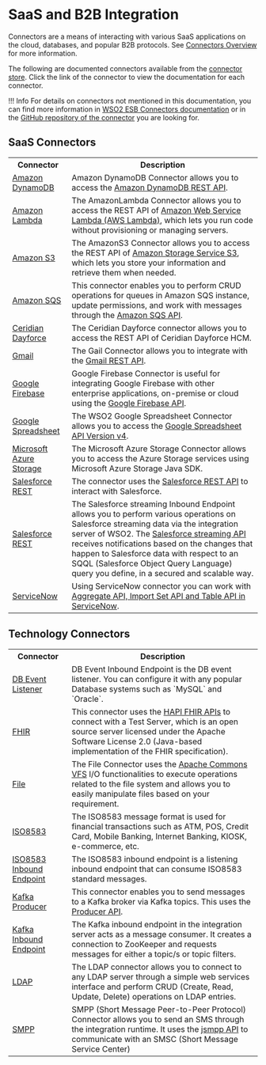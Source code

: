 # SaaS and B2B Integration

Connectors are a means of interacting with various SaaS applications on the cloud, databases, and popular B2B protocols. See [Connectors Overview]({{base_path}}/reference/connectors/connectors-overview) for more information.

The following are documented connectors available from the [connector store](https://store.wso2.com/store/assets/esbconnector/list). Click the link of the connector to view the documentation for each connector.

!!! Info
    For details on connectors not mentioned in this documentation, you can find more information in [WSO2 ESB Connectors documentation](https://docs.wso2.com/display/ESBCONNECTORS/WSO2+ESB+Connectors+Documentation) or in the [GitHub repository of the connector](https://github.com/wso2-extensions) you are looking for.

## SaaS Connectors

<table>
        <tr>
            <th>Connector</th>
            <th>Description</th>
        </tr>
        <tr>
            <td><a href="{{base_path}}/reference/connectors/amazondynamodb-connector/amazondynamodb-connector-overview/">Amazon DynamoDB</a></td>
            <td>Amazon DynamoDB Connector allows you to access the <a href="https://docs.aws.amazon.com/amazondynamodb/latest/developerguide/HowItWorks.API.html">Amazon DynamoDB REST API</a>.</td>
        </tr>
        <tr>
            <td><a href="{{base_path}}/reference/connectors/amazonlambda-connector/amazonlambda-connector-overview/">Amazon Lambda</a></td>
            <td>The AmazonLambda Connector allows you to access the REST API of <a href="https://docs.aws.amazon.com/lambda/latest/dg/welcome.html">Amazon Web Service Lambda (AWS Lambda)</a>, which lets you run code without provisioning or managing servers.</td>
        </tr>
        <tr>
            <td><a href="{{base_path}}/reference/connectors/amazons3-connector/amazons3-connector-overview/">Amazon S3</a></td>
            <td>The AmazonS3 Connector allows you to access the REST API of <a href="https://docs.aws.amazon.com/AmazonS3/latest/API/Welcome.html">Amazon Storage Service S3</a>, which lets you store your information and retrieve them when needed.</td>
        </tr>
        <tr>
            <td><a href="{{base_path}}/reference/connectors/amazonsqs-connector/amazonsqs-connector-overview/">Amazon SQS</a></td>
            <td>This connector enables you to perform CRUD operations for queues in Amazon SQS instance, update permissions, and work with messages through the <a href="https://docs.aws.amazon.com/AWSSimpleQueueService/latest/APIReference/Welcome.html">Amazon SQS API</a>.</td>
        </tr>
        <tr>
            <td><a href="{{base_path}}/reference/connectors/ceridiandayforce-connector/ceridiandayforce-overview/">Ceridian Dayforce</a></td>
            <td>The Ceridian Dayforce connector allows you to  access the REST API of Ceridian Dayforce HCM.</td>
        </tr>
        <tr>
            <td><a href="{{base_path}}/reference/connectors/gmail-connector/gmail-connector-overview/">Gmail</a></td>
            <td>The Gail Connector allows you to integrate with the <a href="https://developers.google.com/gmail/api/v1/reference">Gmail REST API</a>.</td>
        </tr>
        <tr>
            <td><a href="{{base_path}}/reference/connectors/google-firebase-connector/google-firebase-overview/">Google Firebase</a></td>
            <td>Google Firebase Connector is useful for integrating Google Firebase with other enterprise applications, on-premise or cloud using the <a href="https://firebase.google.com/docs/reference/fcm/rest/v1/projects.messages">Google Firebase API</a>.</td>
        </tr>
        <tr>
            <td><a href="{{base_path}}/reference/connectors/google-spreadsheet-connector/google-spreadsheet-overview/">Google Spreadsheet</a></td>
            <td>The WSO2 Google Spreadsheet Connector allows you to access the <a href="https://developers.google.com/sheets/api/guides/concepts">Google Spreadsheet API Version v4</a>.</td>
        </tr>
        <tr>
            <td><a href="{{base_path}}/reference/connectors/microsoft-azure-storage-connector/microsoft-azure-storage-connector-example/">Microsoft Azure Storage</a></td>
            <td>The Microsoft Azure Storage Connector allows you to access the Azure Storage services using Microsoft Azure Storage Java SDK.</td>
        </tr>
        <tr>
            <td><a href="{{base_path}}/reference/connectors/salesforce-connectors/sf-overview/">Salesforce REST</a></td>
            <td>The connector uses the <a href="https://developer.salesforce.com/docs/atlas.en-us.api_rest.meta/api_rest/intro_what_is_rest_api.htm">Salesforce REST API</a> to interact with Salesforce.</td>
        </tr>
        <tr>
            <td><a href="{{base_path}}/reference/connectors/salesforce-connectors/sf-inbound-endpoint-example/">Salesforce REST</a></td>
            <td>The Salesforce streaming Inbound Endpoint allows you to perform various operations on Salesforce streaming data via the integration server of WSO2. The <a href="https://developer.salesforce.com/docs/atlas.en-us.api_streaming.meta/api_streaming/intro_stream.htm">Salesforce streaming API</a> receives notifications based on the changes that happen to Salesforce data with respect to an SQQL (Salesforce Object Query Language) query you define, in a secured and scalable way.</td>
        </tr>
        <tr>
            <td><a href="{{base_path}}/reference/connectors/servicenow-connector/servicenow-overview/">ServiceNow</a></td>
            <td>Using ServiceNow connector you can work with <a href="https://developer.servicenow.com/dev.do#!/reference/api/orlando/rest/c_TableAPI">Aggregate API, Import Set API and Table API in ServiceNow</a>.</td>
        </tr>
</table>


## Technology Connectors

<table>
        <tr>
            <th>Connector</th>
            <th>Description</th>
        </tr>
        <tr>
            <td><a href="{{base_path}}/reference/connectors/db-event-inbound-endpoint/db-event-inbound-endpoint-overview/">DB Event Listener</a></td>
            <td>DB Event Inbound Endpoint is the DB event listener. You can configure it with any popular Database systems such as `MySQL` and `Oracle`.</td>
        </tr>
        <tr>
            <td><a href="{{base_path}}/reference/connectors/fhir-connector/fhir-connector-overview/">FHIR</a></td>
            <td>This connector uses the <a href="https://hapifhir.io">HAPI FHIR APIs</a> to connect with a Test Server, which is an open source server licensed under the Apache Software License 2.0 (Java-based implementation of the FHIR specification).</td>
        </tr>
        <tr>
            <td><a href="{{base_path}}/reference/connectors/file-connector/file-connector-overview/">File</a></td>
            <td>The File Connector uses the <a href="https://commons.apache.org/proper/commons-vfs/">Apache Commons VFS</a> I/O functionalities to execute operations related to the file system and allows you to easily manipulate files based on your requirement.</td>
        </tr>
        <tr>
            <td><a href="{{base_path}}/reference/connectors/iso8583-connector/iso8583-connector-overview/">ISO8583</a></td>
            <td>The ISO8583 message format is used for financial transactions such as ATM, POS, Credit Card, Mobile Banking, Internet Banking, KIOSK, e-commerce, etc.</td>
        </tr>
        <tr>
            <td><a href="{{base_path}}/reference/connectors/iso8583-connector/iso8583-inbound-endpoint-example/">ISO8583 Inbound Endpoint</a></td>
            <td>The ISO8583 inbound endpoint is a listening inbound endpoint that can consume ISO8583 standard messages.</td>
        </tr>
        <tr>
            <td><a href="{{base_path}}/reference/connectors/kafka-connector/kafka-connector-overview/">Kafka Producer</a></td>
            <td>This connector enables you to send messages to a Kafka broker via Kafka topics. This uses the <a href="http://kafka.apache.org/documentation.html#producerapi">Producer API</a>.</td>
        </tr>
        <tr>
            <td><a href="{{base_path}}/reference/connectors/kafka-connector/kafka-inbound-endpoint-example/">Kafka Inbound Endpoint</a></td>
            <td>The Kafka inbound endpoint in the integration server acts as a message consumer. It creates a connection to ZooKeeper and requests messages for either a topic/s or topic filters.</td>
        </tr>
        <tr>
            <td><a href="{{base_path}}/reference/connectors/ldap-connector/ldap-connector-overview/">LDAP</a></td>
            <td>The LDAP connector allows you to connect to any LDAP server through a simple web services interface and perform CRUD (Create, Read, Update, Delete) operations on LDAP entries.</td>
        </tr>
        <tr>
            <td><a href="{{base_path}}/reference/connectors/smpp-connector/smpp-connector-overview/">SMPP</a></td>
            <td>SMPP (Short Message Peer-to-Peer Protocol) Connector allows you to send an SMS through the integration runtime. It uses the <a href="https://jsmpp.org/">jsmpp API</a> to communicate with an SMSC (Short Message Service Center)</td>
        </tr>
</table>

